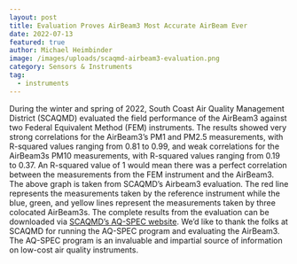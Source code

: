 ```yaml
---
layout: post
title: Evaluation Proves AirBeam3 Most Accurate AirBeam Ever
date: 2022-07-13
featured: true
author: Michael Heimbinder
image: /images/uploads/scaqmd-airbeam3-evaluation.png
category: Sensors & Instruments
tag:
  - instruments
---
```

During the winter and spring of 2022, South Coast Air Quality Management District (SCAQMD) evaluated the field performance of the AirBeam3 against two Federal Equivalent Method (FEM) instruments. The results showed very strong correlations for the AirBeam3’s PM1 and PM2.5 measurements, with R-squared values ranging from 0.81 to 0.99, and weak correlations for the AirBeam3s PM10 measurements, with R-squared values ranging from 0.19 to 0.37. An R-squared value of 1 would mean there was a perfect correlation between the measurements from the FEM instrument and the AirBeam3. The above graph is taken from SCAQMD’s Airbeam3 evaluation. The red line represents the measurements taken by the reference instrument while the blue, green, and yellow lines represent the measurements taken by three colocated AirBeam3s. The complete results from the evaluation can be downloaded via [SCAQMD’s AQ-SPEC website](http://www.aqmd.gov/aq-spec/sensordetail/habitatmap---airbeam3). We’d like to thank the folks at SCAQMD for running the AQ-SPEC program and evaluating the AirBeam3. The AQ-SPEC program is an invaluable and impartial source of information on low-cost air quality instruments.
